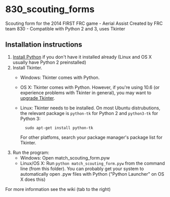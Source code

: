 830_scouting_forms
==================

Scouting form for the 2014 FIRST FRC game - Aerial Assist
Created by FRC team 830 - Compatible with Python 2 and 3, uses Tkinter

Installation instructions
-------------------------
1. [Install Python](https://www.python.org/downloads/) if you don't have it installed already (Linux and OS X usually have Python 2 preinstalled)
2. Install Tkinter.
    * Windows: Tkinter comes with Python.
    * OS X: Tkinter comes with Python. However, if you're using 10.6 (or experience problems with Tkinter in general), you may want to [upgrade Tkinter](https://www.python.org/download/mac/tcltk).
    * Linux: Tkinter needs to be installed. On most Ubuntu distrubutions, the relevant package is `python-tk` for Python 2 and `python3-tk` for Python 3:
        
            sudo apt-get install python-tk
        
        For other platfoms, search your package manager's package list for Tkinter.
3. Run the program:
    * Windows: Open match_scouting_form.pyw
    * Linux/OS X: Run `python match_scouting_form.pyw` from the command line (from this folder). You can probably get your system to automatically open .pyw files with Python ("Python Launcher" on OS X does this)

For more information see the wiki (tab to the right)